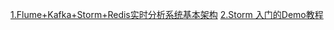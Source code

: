 [1.Flume+Kafka+Storm+Redis实时分析系统基本架构](https://blog.csdn.net/ymh198816/article/details/51998085)
[2.Storm 入门的Demo教程](https://www.cnblogs.com/xuwujing/p/8584684.html)
